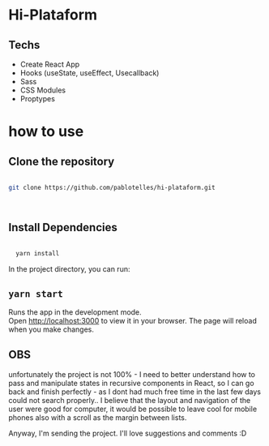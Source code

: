 # Hi-Plataform

## Techs
- Create React App
- Hooks (useState, useEffect, Usecallback)
- Sass
- CSS Modules
- Proptypes

# how to use
## Clone the repository

```sh
 
git clone https://github.com/pablotelles/hi-plataform.git

 
```

## Install Dependencies
```sh
   
  yarn install

```
In the project directory, you can run:

## `yarn start`

Runs the app in the development mode.\
Open [http://localhost:3000](http://localhost:3000) to view it in your browser.
The page will reload when you make changes.

## OBS
unfortunately the project is not 100% - I need to better understand how to pass and manipulate states in recursive components in React, so I can go back and finish perfectly - as I dont had much free time in the last few days could not search properly.. I believe that the layout and navigation of the user were good for computer, it would be possible to leave cool for mobile phones also with a scroll as the margin between lists.

Anyway, I'm sending the project. I'll love suggestions and comments :D


